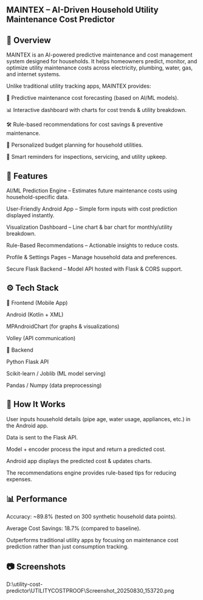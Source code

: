MAINTEX – AI-Driven Household Utility Maintenance Cost Predictor
------------------------------------------------------------------------------------------------------------------------------------
📌 Overview
------------------------------------------------------------------------------------------------------------------------------------

MAINTEX is an AI-powered predictive maintenance and cost management system designed for households.
It helps homeowners predict, monitor, and optimize utility maintenance costs across electricity, plumbing, water, gas, and internet systems.

Unlike traditional utility tracking apps, MAINTEX provides:

🔮 Predictive maintenance cost forecasting (based on AI/ML models).

📊 Interactive dashboard with charts for cost trends & utility breakdown.

🛠️ Rule-based recommendations for cost savings & preventive maintenance.

🧾 Personalized budget planning for household utilities.

🔔 Smart reminders for inspections, servicing, and utility upkeep.

🚀 Features
------------------------------------------------------------------------------------------------------------------------------------

AI/ML Prediction Engine – Estimates future maintenance costs using household-specific data.

User-Friendly Android App – Simple form inputs with cost prediction displayed instantly.

Visualization Dashboard – Line chart & bar chart for monthly/utility breakdown.

Rule-Based Recommendations – Actionable insights to reduce costs.

Profile & Settings Pages – Manage household data and preferences.

Secure Flask Backend – Model API hosted with Flask & CORS support.

⚙️ Tech Stack
------------------------------------------------------------------------------------------------------------------------------------
🔹 Frontend (Mobile App)

Android (Kotlin + XML)

MPAndroidChart (for graphs & visualizations)

Volley (API communication)

🔹 Backend

Python Flask API

Scikit-learn / Joblib (ML model serving)

Pandas / Numpy (data preprocessing)


🧪 How It Works
------------------------------------------------------------------------------------------------------------------------------------
User inputs household details (pipe age, water usage, appliances, etc.) in the Android app.

Data is sent to the Flask API.

Model + encoder process the input and return a predicted cost.

Android app displays the predicted cost & updates charts.

The recommendations engine provides rule-based tips for reducing expenses.

📊 Performance
------------------------------------------------------------------------------------------------------------------------------------

Accuracy: ~89.8% (tested on 300 synthetic household data points).

Average Cost Savings: 18.7% (compared to baseline).

Outperforms traditional utility apps by focusing on maintenance cost prediction rather than just consumption tracking.

📷 Screenshots
------------------------------------------------------------------------------------------------------------------------------------
D:\utility-cost-predictor\UTILITYCOSTPROOF\Screenshot_20250830_153720.png
